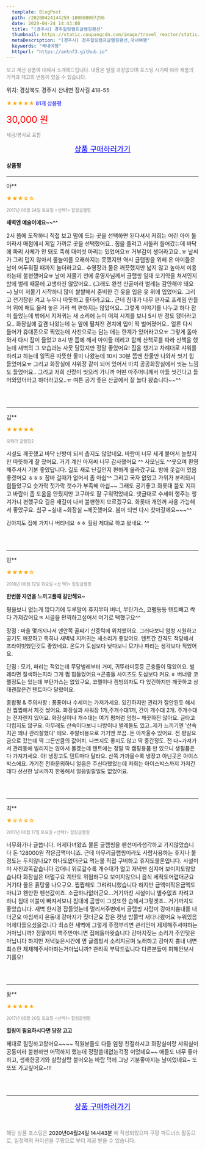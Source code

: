 ```yaml
---
  template: BlogPost
  path: /20200424144259-100000007296
  date: 2020-04-24 14:43:00
  title: "[경주시] 경주힐링캠프글램핑펜션"
  thumbnail: https://static.coupangcdn.com/image/travel_reactor/static/booking/image/pension/ddnayo/3f767ad1-a173-4f7f-ac00-2fc59495b3ef.jpg
  metaDescription: "[경주시] 경주힐링캠프글램핑펜션,국내여행"
  keywords: "국내여행"
  httpurl: "https://antnf3.github.io"
---
```

  
<span style="color: #888;font-size:0.8rem">보고 계신 상품에 대해서 소개해드립니다.
내용은 일절 과장없으며 포스팅 시기에 따라 제품의 가격과 재고의 변동이 있을 수 있습니다.</span>
  
<span style="font-size: 0.9rem;">위치: 경상북도 경주시 산내면 장사길 418-55</span>
  
<span style="color: orange;">★★★★★</span> <span style="color: blue;font-size: 0.85rem;">81개 상품평</span>
  
<span style="color: red;font-size: 1.5rem;">30,000 원</span>
  
<span style="color: #888;font-size:0.8rem">세금/봉사료 포함</span>





<p align="center"><a href="http://me2.do/FBElUhn9" style="font-size: 1.2rem; color: blue;">상품 구매하러가기</a></p>

#### 상품평
  
---
  
야**
    
<span style="color: orange;">★★★☆☆</span>
    
<span style="color: #888;font-size:0.7rem">2017년 06월 24일 토요일 <선택1> 힐링글램핑</span>
    
<span style="font-size:0.85rem">**새벽엔 예술이에요~~^^**</span>
    
<span style="font-size: 0.9rem;">2시 쯤에 도착하니 직접 보고 맘에 드는 곳을 선택하면 된다셔서 저희는 어린 아이 둘이라서 매점에서 제일 가까운 곳을 선택했어요..  짐을 풀려고 서둘러 들어갔는데 바닥에 파리 사체가 안 돼도 족히 대여섯 마리는 있었어요ㅠ 거부감이 생더라고요..ㅠ
 날씨가 그리 덥지 않아서 물놀이를 오래하지는 못했지만 역시 글램핑을 위해 온 아이들은 날이 어두워질 때까지 놀더라고요.. 수영장과  물은 깨끗했지만 넓지 않고 높아서 이용하는데 불편했어요ㅠ
 날이 저물기 전에 운영자님께서 글램핑 일대 모기약을 쳐서인지 밤에 벌레 때문에 고생하진 않았어요.. (그래도 완전 산골이라 벌레는 감안해야 돼요~)
날이 저물기 시작하니 많이 쌀쌀해서 준비한 긴 옷을 입은 옷 위에 입었어요. 그리고 전기장판 켜고 누우니 따뜻하고 좋더라고요.. 근데 침대가 나무 판자로 프레임 만들어 위에 매트 올려 놓은 거라 썩 편하지는 않았어요.. 그렇게 이야기를 나누고 하다 잠이 들었는데 밖에서 지저귀는 새 소리에 눈이 떠져 시계를 보니 5시 반 정도 됐더라고요.. 화장실에 갈겸 나왔는데 눈 앞에 펼쳐진 경치에 입이 떡 벌어졌어요.. 얼른 다시 들어가 휴대폰으로 찍었는데 사진으로는 담는 데는 한계가 있더라고요ㅠ
  그렇게 돌아와서 다시 잠이 들었고 8시 반 쯤에 깨서 아이들 데리고 함께 산책로를 따라 산책을 했는데 새벽의 그 모습과는 사뭇 달랐지만 정말 좋았어요!
  짐을 챙기고 차례대로 샤워를 하려고 하는데 일찍은 따뜻한 물이 나왔는데 10시 30분 쯤엔 찬물만 나와서 씻기 힘들었어요ㅠ 그리고 화장실에 샤워장 같이 되어 있어서 마치 공공화장실에서 씻는 느낌도 들었어요.. 그리고 저희 신랑이 씻으러 가니까 어떤 아주머니께서 아들 씻긴다고 들어와있더라고 하더라고요..ㅠ 
  여튼 공기 좋은 산골에서 잘 놀다 왔습니다~~^^</span>
    
<br>
<br>

---
  
김**
    
<span style="color: orange;">★★★★★</span>
    
<span style="color: #888;font-size:0.7rem">오페라 글램핑2</span>
    

    
<span style="font-size: 0.9rem;">시설도 깨끗했고 바닥 난방이 되서 춥지도 않았네요. 바람이 너무 세게 불어서 놀랐지만 따뜻하게 잘 잤어요. 
거기 계신 아저씨 너무 감사했어요 ^^
사모님도 ^^웃으며 환영 해주셔서 기분 좋았답니다. 
길도 새로 난길인지 편하게 올라갔구요. 
방에 옷걸이 있음 좋겠어요 ㅎㅎㅎ 잠바 걸때가 없어서 좀 아쉽^^
그리고 국자 없었고 가위가 분리되서 힘들었구요 
숫가락 젓가락 갯수가 부족해 아쉽~~
그래도 공기좋고 화롯대 불도 지피고 
바람이 좀 도움을 안줬지만 고구마도 잘 구워먹었네요. 
댓글대로 수세미 행주는 챙겨가니 편했구요
길은 새길이 나서 불편한지 모르겠구요. 
화롯대 개인꺼 사용 가능해서 좋았구요. 
침구 ~실내 ~화장실 ~깨끗했어요. 
봄이 되면 다시 찾아갈께요~~~^^

강아지도 집에 가지니 버티네요 
ㅎㅎ 힐링 제대로 하고 왔네요. ^^</span>
    
<br>
<br>

---
  
민**
    
<span style="color: orange;">★★★★☆</span>
    
<span style="color: #888;font-size:0.7rem">2018년 06월 12일 화요일 <선 택1> 힐링글램핑</span>
    
<span style="font-size:0.85rem">**한번쯤 자연을 느끼고플때 갈만해요~**</span>
    
<span style="font-size: 0.9rem;">평을보니 없는게 많다기에 두루말이 휴지부터 버너, 부탄가스, 코펠등등 텐트빼고 싹다 가져갔어요ㅋ 시골을 만끽하고싶어서  여기로 택했구요^^

장점 :  마을 몇개지나서 맨안쪽 골짜기 산중턱에 위치했어요. 그러다보니 엄청 시원하고 공기도 깨끗하고 특히나 새벽녘 지저귀는 새소리가 좋았어요. 텐트간 간격도 적당해서 프라이빗했던것도 좋았네요.
온도가 도심보다 낮다보니 모기나 파리는 생각보다 적었어요.

단점 : 모기, 파리는 적었는데 무당벌레부터 거미, 귀뚜라미등등 곤충들이 많았어요. 벌레라면 질색하는지라 그게 쩜 힘들었어요ㅋ곤충들 사이즈도 도심보다 커요.ㅎ 버너랑 코펠정도는 있는데 부탄가스는 없었구요, 코펠이나 캠빙의자도 다 있긴하지만 깨끗하고 상태괜찮은건 텐트마다 달랐어요.

종합평 & 주의사항 : 퐁퐁이나 수세미는 가져가세요. 있긴하지만 관리가 잘안된듯 해서 전 찝찝해서 제것 썼어요. 화장실과 샤워장 1개,주개수대1개, 간이 개수대 2개. 주개수대는 전자렌지 있어요. 화장실이나 개수대는 여기 평처럼 엄청~ 깨끗하진 않아요. 글타고 더럽지도 않구요. 아무래도 산속이다보니 나방이나 벌레들도 있고..제가 느끼기엔 '산속치곤 꽤나 관리잘했다' 에요. 주말비용으로 가기엔 쪼끔..돈 아까울수 있어요. 전 평일요금으로 갔는데 딱 그돈만큼의 값어치. 나쁘지도 좋지도 않고 딱 중간정도. 전 다~가져가서 관리동에 빌리지는 않아서 몰겠는데 텐트에는 정말 딱 캠핑용품 만 있으니 생필품은 다 가져가세요. 아! 냉장고도 텐트마다 달라요. 산쪽 가까울수록 냉장고 아닌곳은 아이스박스에요. 가기전 전화문의하니 얼음은 주신다했었는데 저희는 아이스박스까지 가져간데다 선선한 날씨까지 한몫해서 얼음빌릴일도 없었어요.</span>
    
<br>
<br>

---
  
최**
    
<span style="color: orange;">★☆☆☆☆</span>
    
<span style="color: #888;font-size:0.7rem">2017년 06월 17일 토요일 <선택1> 힐링글램핑</span>
    

    
<span style="font-size: 0.9rem;">너무화가나 글씁니다. 
어제다녀왔죠 물론 글램핑을 펜션이라생각하고 가지않았습니다
돈 128000원 작은금액아니죠. 근데 아무리글램핑이라도 
사람사용하는 휴지나 물정도는 두지않나요? 
하나도없더군요 먹는물 직접 구비하고 휴지도물론입니다.
시설이야 사진과똑같습니다 갔더니 위로갈수록 개수대가 멀고 저녁엔 심지어 보이지도않았습니다 화장실은 더멀구요 계단도 위험하구요 보이지않으니 음식 세척도어렵더군요 거기다 물은 흙탕물  나오구요. 찝찝해도 그려려니했습니다 하지만 금액이작은금액도아니고 왠만한 펜션값이죠. 소금하나없더군요...거기까진 시설이니 별수없죠 자려고하니 침대 이불이 빠져서보니 침대에 곰팡이 그것또한 습해서그렇겟죠.. 거기까지도 좋았습니다. 새벽 한시경 잠들엇는데 멀리서주변에서 글램핑 사람이 강아지흉내를 내더군요 아침까지 온동내 강아지가 짖더군요 잠은 컷녕 밤쫄딱 새다나왔어요 누워있음 어제다들으셨을겁니다 최소한 새벽에 그렇게 주정부리면 관리인이 제제해주셔야하는거아닙니까? 정말이지 맥주만아니면 집에돌아왓습니다 강아지짖는 소리가 주인탓은 아닙니다 하지만 저녁늦은시간에 옆 글램핑서 소리지르며 노래하고
강아지 흉내 내면 최소한 제제해주셔아하는거아닙니까?
관리꼭 부탁드립니다 다른분들이 피해안보시기를요!</span>
    
<br>
<br>

---
  
황**
    
<span style="color: orange;">★★★★★</span>
    
<span style="color: #888;font-size:0.7rem">2017년 05월 20일 토요일 <선택1> 힐링글램핑</span>
    
<span style="font-size:0.85rem">**힐링이 필요하시다면 당장 고고**</span>
    
<span style="font-size: 0.9rem;">제대로 힐링하고왔어요~~~~
직원분들도 다들 엄청 친절하시고 
화장실이랑 샤워실이 공동이라 불편하면 어떡하지 했는데 정말쓸데없는걱정 이었네요~~
애들도 너무 좋아하고,
생쾌한공기와 살랑살랑 불어오는 바람 덕에 그냥 기분좋아지는 날이었네요~
또또또 가고싶어요~!!!</span>
    
<br>
<br>


  
---
  
<p align="center"><a href="http://me2.do/FBElUhn9" style="font-size: 1.2rem; color: blue;">상품 구매하러가기</a></p>
  
<br>
  
<span style="font-size: 0.85rem; color: #888;">해당 상품 포스팅은 <span style="color: #000;"> 2020년04월24일 14시43분 </span> 에 작성되었으며 쿠팡 파트너스 활동으로, 일정액의 커미션을 쿠팡으로 부터 제공 받을 수 있습니다.</span>